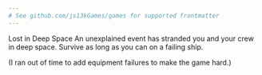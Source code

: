 ```yaml
---
# See github.com/js13kGames/games for supported frontmatter
---
```

Lost in Deep Space
An unexplained event has stranded you and your crew in deep space. Survive as long as you can on a failing ship.

(I ran out of time to add equipment failures to make the game hard.)